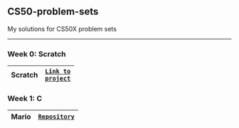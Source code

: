 <h2> CS50-problem-sets</h2>
My solutions for CS50X problem sets

---
<h3><b>Week 0: Scratch</b></h3>

| Scratch |<code><a href="https://scratch.mit.edu/projects/781040153/">Link to project</a></code> |
|---------|---------------------------------------------------------------------------------------|

<h3><b>Week 1: C</b></h3>

| Mario |<code><a href="">Repository</a></code> |
|-------|---------------------------------------|
